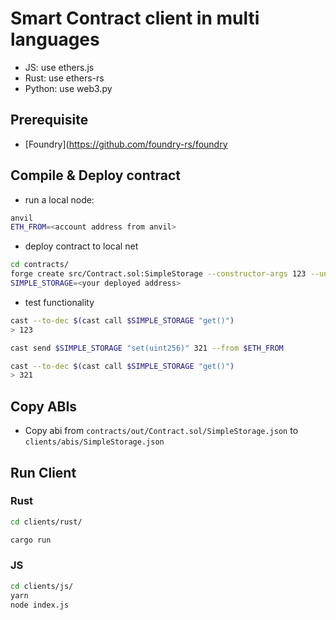 # Smart Contract client in multi languages

- JS: use ethers.js
- Rust: use ethers-rs
- Python: use web3.py

## Prerequisite

- [Foundry](https://github.com/foundry-rs/foundry

## Compile & Deploy contract

- run a local node:

```sh
anvil
ETH_FROM=<account address from anvil>
```

- deploy contract to local net

```sh
cd contracts/
forge create src/Contract.sol:SimpleStorage --constructor-args 123 --unlocked --from $ETH_FROM
SIMPLE_STORAGE=<your deployed address>
```

- test functionality

```sh
cast --to-dec $(cast call $SIMPLE_STORAGE "get()")
> 123

cast send $SIMPLE_STORAGE "set(uint256)" 321 --from $ETH_FROM

cast --to-dec $(cast call $SIMPLE_STORAGE "get()")
> 321
```

## Copy ABIs

- Copy abi from `contracts/out/Contract.sol/SimpleStorage.json` to `clients/abis/SimpleStorage.json`

## Run Client

### Rust

```bash
cd clients/rust/

cargo run
```

### JS

```bash
cd clients/js/
yarn
node index.js
```
